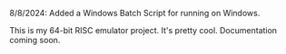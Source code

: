 8/8/2024: Added a Windows Batch Script for running on Windows.

This is my 64-bit RISC emulator project. It's pretty cool. Documentation coming soon.
